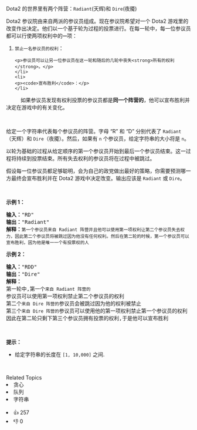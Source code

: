 <p>Dota2 的世界里有两个阵营：<code>Radiant</code>(天辉)和 <code>Dire</code>(夜魇)</p>

<p>Dota2 参议院由来自两派的参议员组成。现在参议院希望对一个 Dota2 游戏里的改变作出决定。他们以一个基于轮为过程的投票进行。在每一轮中，每一位参议员都可以行使两项权利中的<code><strong>一</strong></code>项：</p>

<ol>
	<li>
	<p><code>禁止一名参议员的权利</code>：</p>

	<p>参议员可以让另一位参议员在这一轮和随后的几轮中丧失<strong>所有的权利</strong>。</p>
	</li>
	<li>
	<p><code>宣布胜利</code>：</p>
	</li>
</ol>

<p>          如果参议员发现有权利投票的参议员都是<strong>同一个阵营的</strong>，他可以宣布胜利并决定在游戏中的有关变化。</p>

<p> </p>

<p>给定一个字符串代表每个参议员的阵营。字母 “R” 和 “D” 分别代表了 <code>Radiant</code>（天辉）和 <code>Dire</code>（夜魇）。然后，如果有 <code>n</code> 个参议员，给定字符串的大小将是 <code>n</code>。</p>

<p>以轮为基础的过程从给定顺序的第一个参议员开始到最后一个参议员结束。这一过程将持续到投票结束。所有失去权利的参议员将在过程中被跳过。</p>

<p>假设每一位参议员都足够聪明，会为自己的政党做出最好的策略，你需要预测哪一方最终会宣布胜利并在 Dota2 游戏中决定改变。输出应该是 <code>Radiant</code> 或 <code>Dire</code>。</p>

<p> </p>

<p><strong>示例 1：</strong></p>

<pre>
<strong>输入：</strong>"RD"
<strong>输出：</strong>"Radiant"
<strong>解释：</strong><code>第一个参议员来自 Radiant 阵营并且他可以使用第一项权利让第二个参议员失去权力，因此第二个参议员将被跳过因为他没有任何权利。然后在第二轮的时候，第一个参议员可以宣布胜利，因为他是唯一一个有投票权的人</code>
</pre>

<p><strong>示例 2：</strong></p>

<pre>
<strong>输入：</strong>"RDD"
<strong>输出：</strong>"Dire"
<strong>解释：</strong>
第一轮中,第一个<code>来自 Radiant 阵营的</code>参议员可以使用第一项权利禁止第二个参议员的权利
第二个<code>来自 Dire 阵营的</code>参议员会被跳过因为他的权利被禁止
第三个<code>来自 Dire 阵营的</code>参议员可以使用他的第一项权利禁止第一个参议员的权利
因此在第二轮只剩下第三个参议员拥有投票的权利,于是他可以宣布胜利
</pre>

<p> </p>

<p><strong>提示：</strong></p>

<ul>
	<li>给定字符串的长度在 <code>[1, 10,000]</code> 之间.</li>
</ul>

<p> </p>
<div><div>Related Topics</div><div><li>贪心</li><li>队列</li><li>字符串</li></div></div><br><div><li>👍 257</li><li>👎 0</li></div>